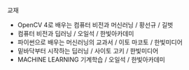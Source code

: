 교재
- OpenCV 4로 배우는 컴퓨터 비전과 머신러닝 / 황선규 / 길벗
- 컴퓨터 비전과 딥러닝 / 오일석 / 한빛아카데미
- 파이썬으로 배우는 머신러닝의 교과서 / 이토 마코토 / 한빛미디어
- 밑바닥부터 시작하는 딥러닝 / 사이토 고키 / 한빛미디어
- MACHINE LEARNING 기계학습 / 오일석 / 한빛아카데미
